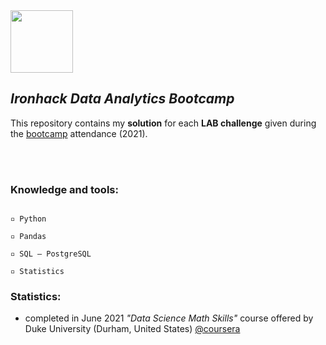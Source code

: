 
<img src="https://bit.ly/2VnXWr2" width="100">

## *Ironhack Data Analytics Bootcamp*

This repository contains my **solution** for each **LAB challenge** given during the [bootcamp](https://www.ironhack.com/) attendance (2021).

<br>
<br>

### Knowledge and tools:
```

▫️ Python

▫️ Pandas

▫️ SQL – PostgreSQL

▫️ Statistics

```


### Statistics:
* completed in June 2021 *"Data Science Math Skills"* course offered by Duke University (Durham, United States) [@coursera](https://www.coursera.org/learn/datasciencemathskills/home/info)

<br>
<br>
